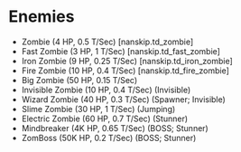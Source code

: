 # Enemies 
* Zombie (4 HP, 0.5 T/Sec) [nanskip.td_zombie]
* Fast Zombie (3 HP, 1 T/Sec) [nanskip.td_fast_zombie]
* Iron Zombie (9 HP, 0.25 T/Sec) [nanskip.td_iron_zombie]
* Fire Zombie (10 HP, 0.4 T/Sec) [nanskip.td_fire_zombie]
* Big Zombie (50 HP, 0.15 T/Sec) 
* Invisible Zombie (10 HP, 0.4 T/Sec) (Invisible) 
* Wizard Zombie (40 HP, 0.3 T/Sec) (Spawner; Invisible) 
* Slime Zombie (30 HP, 1 T/Sec) (Jumping) 
* Electric Zombie (60 HP, 0.7 T/Sec) (Stunner) 
* Mindbreaker (4K HP, 0.65 T/Sec) (BOSS; Stunner) 
* ZomBoss (50K HP, 0.2 T/Sec) (BOSS; Stunner) 